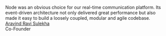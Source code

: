 Node was an obvious choice for our real-time communication platform. Its event-driven architecture not only delivered great performance but also made it easy to build a loosely coupled, modular and agile codebase.  
[Aravind Ravi Sulekha](https://scrollback.io)  
Co-Founder
